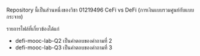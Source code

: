 Repository นี้เป็นส่วนหนึ่งของวิชา 01219496 CeFi vs DeFi (การเงินแบบรวมศูนย์กับแบบกระจาย)

รายการไฟล์ที่เกี่ยวข้องได้แก่
- defi-mooc-lab-Q2 เป็นคำตอบของคำถามที่ 2
- defi-mooc-lab-Q3 เป็นคำตอบของคำถามที่ 3
